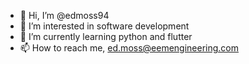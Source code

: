 - 👋 Hi, I’m @edmoss94
- 👀 I’m interested in software development
- 🌱 I’m currently learning python and flutter
- 📫 How to reach me, ed.moss@eemengineering.com

<!---
edmoss94/edmoss94 is a ✨ special ✨ repository because its `README.md` (this file) appears on your GitHub profile.
You can click the Preview link to take a look at your changes.
--->
